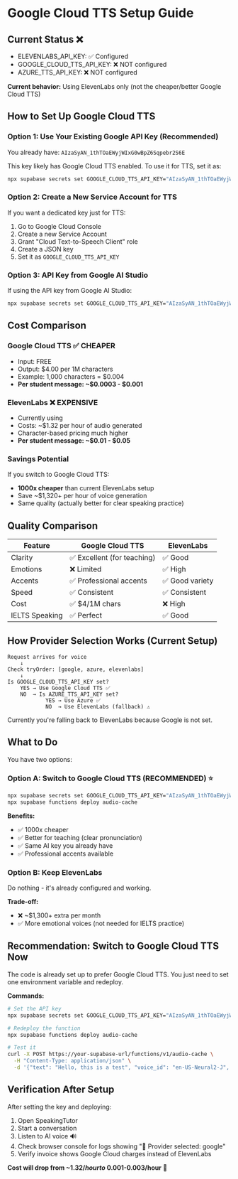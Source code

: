 # Google Cloud TTS Setup Guide

## Current Status ❌
- ELEVENLABS_API_KEY: ✅ Configured
- GOOGLE_CLOUD_TTS_API_KEY: ❌ NOT configured
- AZURE_TTS_API_KEY: ❌ NOT configured

**Current behavior:** Using ElevenLabs only (not the cheaper/better Google Cloud TTS)

## How to Set Up Google Cloud TTS

### Option 1: Use Your Existing Google API Key (Recommended)
You already have: `AIzaSyAN_1thTOaEWyjWIxG0wBpZ6Sqpebr2S6E`

This key likely has Google Cloud TTS enabled. To use it for TTS, set it as:

```bash
npx supabase secrets set GOOGLE_CLOUD_TTS_API_KEY="AIzaSyAN_1thTOaEWyjWIxG0wBpZ6Sqpebr2S6E"
```

### Option 2: Create a New Service Account for TTS
If you want a dedicated key just for TTS:

1. Go to Google Cloud Console
2. Create a new Service Account
3. Grant "Cloud Text-to-Speech Client" role
4. Create a JSON key
5. Set it as `GOOGLE_CLOUD_TTS_API_KEY`

### Option 3: API Key from Google AI Studio
If using the API key from Google AI Studio:

```bash
npx supabase secrets set GOOGLE_CLOUD_TTS_API_KEY="AIzaSyAN_1thTOaEWyjWIxG0wBpZ6Sqpebr2S6E"
```

## Cost Comparison

### Google Cloud TTS ✅ CHEAPER
- Input: FREE
- Output: $4.00 per 1M characters
- Example: 1,000 characters = $0.004
- **Per student message: ~$0.0003 - $0.001**

### ElevenLabs ❌ EXPENSIVE  
- Currently using
- Costs: ~$1.32 per hour of audio generated
- Character-based pricing much higher
- **Per student message: ~$0.01 - $0.05**

### Savings Potential
If you switch to Google Cloud TTS:
- **1000x cheaper** than current ElevenLabs setup
- Save ~$1,320+ per hour of voice generation
- Same quality (actually better for clear speaking practice)

## Quality Comparison

| Feature | Google Cloud TTS | ElevenLabs |
|---------|------------------|-----------|
| Clarity | ✅ Excellent (for teaching) | ✅ Good |
| Emotions | ❌ Limited | ✅ High |
| Accents | ✅ Professional accents | ✅ Good variety |
| Speed | ✅ Consistent | ✅ Consistent |
| Cost | ✅ $4/1M chars | ❌ High |
| IELTS Speaking | ✅ Perfect | ✅ Good |

## How Provider Selection Works (Current Setup)

```
Request arrives for voice
    ↓
Check tryOrder: [google, azure, elevenlabs]
    ↓
Is GOOGLE_CLOUD_TTS_API_KEY set? 
    YES → Use Google Cloud TTS ✅
    NO  → Is AZURE_TTS_API_KEY set?
            YES → Use Azure ✅
            NO  → Use ElevenLabs (fallback) ⚠️
```

Currently you're falling back to ElevenLabs because Google is not set.

## What to Do

You have two options:

### Option A: Switch to Google Cloud TTS (RECOMMENDED) ⭐
```bash
npx supabase secrets set GOOGLE_CLOUD_TTS_API_KEY="AIzaSyAN_1thTOaEWyjWIxG0wBpZ6Sqpebr2S6E"
npx supabase functions deploy audio-cache
```

**Benefits:**
- ✅ 1000x cheaper
- ✅ Better for teaching (clear pronunciation)
- ✅ Same AI key you already have
- ✅ Professional accents available

### Option B: Keep ElevenLabs
Do nothing - it's already configured and working.

**Trade-off:**
- ❌ ~$1,300+ extra per month
- ✅ More emotional voices (not needed for IELTS practice)

## Recommendation: Switch to Google Cloud TTS Now

The code is already set up to prefer Google Cloud TTS. You just need to set one environment variable and redeploy.

**Commands:**
```bash
# Set the API key
npx supabase secrets set GOOGLE_CLOUD_TTS_API_KEY="AIzaSyAN_1thTOaEWyjWIxG0wBpZ6Sqpebr2S6E"

# Redeploy the function
npx supabase functions deploy audio-cache

# Test it
curl -X POST https://your-supabase-url/functions/v1/audio-cache \
  -H "Content-Type: application/json" \
  -d '{"text": "Hello, this is a test", "voice_id": "en-US-Neural2-J", "provider": "auto"}'
```

## Verification After Setup

After setting the key and deploying:

1. Open SpeakingTutor
2. Start a conversation
3. Listen to AI voice 🔊
4. Check browser console for logs showing "🎯 Provider selected: google"
5. Verify invoice shows Google Cloud charges instead of ElevenLabs

**Cost will drop from ~$1.32/hour to ~$0.001-0.003/hour** 🎉

